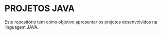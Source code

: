 # PROJETOS JAVA
Este repositório tem como objetivo apresentar os projetos desenvolvidos na linguagem JAVA.
